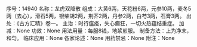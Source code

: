 序号：14940
名称：龙虎双降散
组成：大黄6两，天花粉6两，元参10两，麦冬5两（去心），滑石5两，银柴胡2两，荆芥2两，丹参2两，白芍3两，石膏3两。
出处：《古方汇精》卷一。
主治：时行瘟疫，失心癫狂，一切火热蕴结重症。
加减：None
功效：None
用法用量：每服8钱，地浆煎服。
制备方法：上为净末，和匀。
临床应用：None
各家论述：None
用药禁忌：None
附注：None
